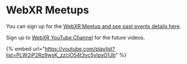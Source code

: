 # WebXR Meetups

You can sign up for the [WebXR Meetup and see past events details here](https://www.meetup.com/Web-VR/).

Sign up to [WebXR YouTube Channel](https://www.youtube.com/WebXR) for the future videos.

{% embed url="https://youtube.com/playlist?list=PLW2iP2Rz9wsK_zzciO54t3vc5yIpxO1Jb" %}

